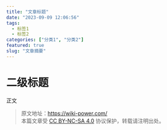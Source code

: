 ```yaml
---
title: "文章标题"
date: "2023-09-09 12:06:56"
tags: 
  - 标签1
  - 标签2
categories: ["分类1", "分类2"]
featured: true
slug: "文章摘要"
---
```


# 二级标题

正文

> 原文地址：<https://wiki-power.com/>  
> 本篇文章受 [CC BY-NC-SA 4.0](https://creativecommons.org/licenses/by/4.0/deed.zh) 协议保护，转载请注明出处。